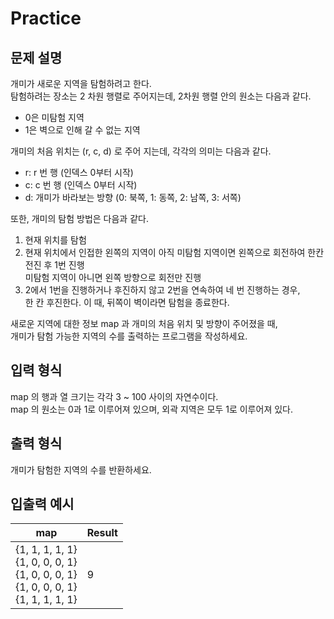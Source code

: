 Practice
===

문제 설명
---

개미가 새로운 지역을 탐험하려고 한다.  
탐험하려는 장소는 2 차원 행렬로 주어지는데, 2차원 행렬 안의 원소는 다음과 같다.
* 0은 미탐험 지역
* 1은 벽으로 인해 갈 수 없는 지역

개미의 처음 위치는 (r, c, d) 로 주어 지는데, 각각의 의미는 다음과 같다.  
* r: r 번 행 (인덱스 0부터 시작)
* c: c 번 행 (인덱스 0부터 시작)
* d: 개미가 바라보는 방향 (0: 북쪽, 1: 동쪽, 2: 남쪽, 3: 서쪽) 

또한, 개미의 탐험 방법은 다음과 같다.  
1. 현재 위치를 탐험
2. 현재 위치에서 인접한 왼쪽의 지역이 아직 미탐험 지역이면 왼쪽으로 회전하여 한칸 전진 후 1번 진행  
   미탐험 지역이 아니면 왼쪽 방향으로 회전만 진행
3. 2에서 1번을 진행하거나 후진하지 않고 2번을 연속하여 네 번 진행하는 경우,  
   한 칸 후진한다. 이 때, 뒤쪽이 벽이라면 탐험을 종료한다.

새로운 지역에 대한 정보 map 과 개미의 처음 위치 및 방향이 주어졌을 때,  
개미가 탐험 가능한 지역의 수를 출력하는 프로그램을 작성하세요.


입력 형식
---
map 의 행과 열 크기는 각각 3 ~ 100 사이의 자연수이다.    
map 의 원소는 0과 1로 이루어져 있으며, 외곽 지역은 모두 1로 이루어져 있다.

출력 형식
---
개미가 탐험한 지역의 수를 반환하세요.



입출력 예시
---
| map                                                                                                     | Result |
|---------------------------------------------------------------------------------------------------------|--------|
| {1, 1, 1, 1, 1} <br/> {1, 0, 0, 0, 1} <br/> {1, 0, 0, 0, 1} <br/> {1, 0, 0, 0, 1} <br/> {1, 1, 1, 1, 1} | 9      |
